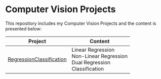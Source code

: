 # Computer Vision Projects

This repository includes my Computer Vision Projects and the content is presented below:

| Project                      | Content                                                      |
| ---------------------------- | ------------------------------------------------------------ |
| [RegressionClassification]() | Linear Regression<br />Non-Linear Regression<br />Dual Regression<br />Classification |